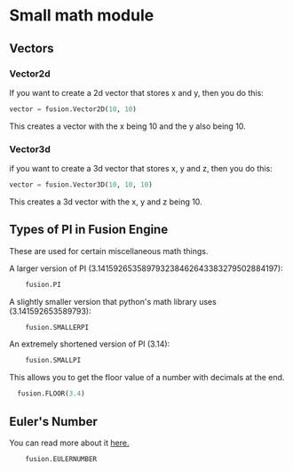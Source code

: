 # Small math module
## Vectors
### Vector2d

If you want to create a 2d vector that stores x and y, then you do this:

```python
vector = fusion.Vector2D(10, 10)
```
This creates a vector with the x being 10 and the y also being 10.

### Vector3d
if you want to create a 3d vector that stores x, y and z, then you do this:
```python
vector = fusion.Vector3D(10, 10, 10)
```
This creates a 3d vector with the x, y and z being 10.

## Types of PI in Fusion Engine
These are used for certain miscellaneous math things.

A larger version of PI (3.141592653589793238462643383279502884197):
```python
	fusion.PI
```
A slightly smaller version that python's math library uses (3.141592653589793):
```python
	fusion.SMALLERPI
```
An extremely shortened version of PI (3.14):
```python
	fusion.SMALLPI
```

This allows you to get the floor value of a number with decimals at the end.
```python
  fusion.FLOOR(3.4)
```
## Euler's Number
You can read more about it [here.](https://en.wikipedia.org/wiki/E_(mathematical_constant))
```python
	fusion.EULERNUMBER
```

